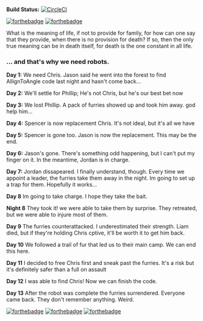 
**Build Status:** 
[![CircleCI](https://circleci.com/gh/Mill-Creek-First-Robotics/steel-talons-2019/tree/master.svg?style=svg)](https://circleci.com/gh/Mill-Creek-First-Robotics/steel-talons-2019/tree/master)

[![forthebadge](https://forthebadge.com/images/badges/made-with-java.svg)](https://forthebadge.com) [![forthebadge](https://forthebadge.com/images/badges/built-with-science.svg)](https://forthebadge.com)


What is the meaning of life, if not to provide for family, for how can one say that they provide, when there is no provision for death? If so, then the only true meaning can be in death itself, for death is the one constant in all life. 

### ... and that's why we need robots.

**Day 1:** We need Chris. Jason said he went into the forest to find AllignToAngle code last night and hasn't come back...

**Day 2:** We'll settle for Phillip; He's not Chris, but he's our best bet now

**Day 3:** We lost Phillip. A pack of furries showed up and took him away. god help him...

**Day 4:** Spencer is now replacement Chris. It's not ideal, but it's all we have

**Day 5:** Spencer is gone too. Jason is now the replacement. This may be the end.

**Day 6:**  Jason's gone. There's something odd happening, but I can't put my finger on it. In the meantime, Jordan is in charge.

**Day 7:**  Jordan dissapeared. I finally understand, though. Every time we appoint a leader, the furries take them away in the night. Im going to set up a trap for them. Hopefully it works...

**Day 8** Im going to take charge. I hope they take the bait.

**Night 8** They took it! we were able to take them by surprise. They retreated, but we were able to injure most of them.

**Day 9** The furries counterattacked. I underestimated their strength. Liam died, but if they're holding Chris cptive, it'll be worth it to get him back.

**Day 10** We followed a trail of fur that led us to their main camp. We can end this here.

**Day 11** I decided to free Chris first and sneak past the furries. It's a risk but it's definitely safer than a full on assault

**Day 12** I was able to find Chris! Now we can finish the code.

**Day 13** After the robot was complete the furries surrendered. Everyone came back. They don't remember anything. Weird.

[![forthebadge](https://forthebadge.com/images/badges/as-seen-on-tv.svg)](https://forthebadge.com)
[![forthebadge](https://forthebadge.com/images/badges/contains-technical-debt.svg)](https://forthebadge.com)
[![forthebadge](https://forthebadge.com/images/badges/powered-by-water.svg)](https://forthebadge.com)
